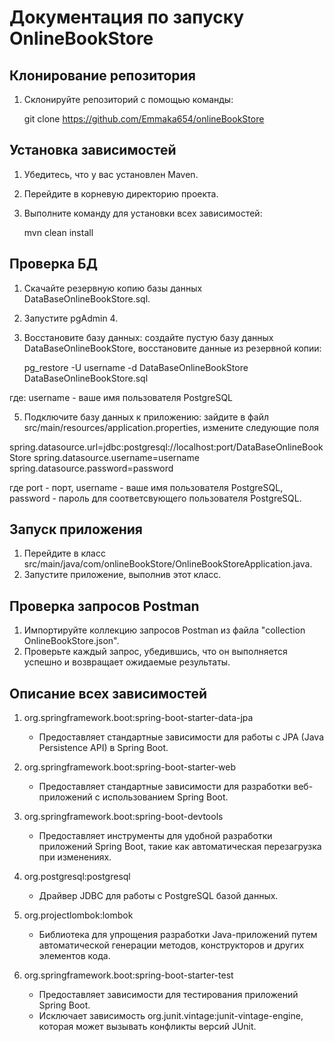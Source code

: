 # Документация по запуску OnlineBookStore

## Клонирование репозитория
1. Склонируйте репозиторий с помощью команды:
   
   git clone https://github.com/Emmaka654/onlineBookStore
   

## Установка зависимостей
1. Убедитесь, что у вас установлен Maven.
2. Перейдите в корневую директорию проекта.
3. Выполните команду для установки всех зависимостей:
   
   mvn clean install

## Проверка БД
1. Скачайте резервную копию базы данных DataBaseOnlineBookStore.sql.
2. Запустите pgAdmin 4.
3. Восстановите базу данных: создайте пустую базу данных DataBaseOnlineBookStore, восстановите данные из резервной копии:
   
   pg_restore -U username -d DataBaseOnlineBookStore DataBaseOnlineBookStore.sql
   
где: username - ваше имя пользователя PostgreSQL

5. Подключите базу данных к приложению: зайдите в файл src/main/resources/application.properties, измените следующие поля
   
spring.datasource.url=jdbc:postgresql://localhost:port/DataBaseOnlineBookStore
spring.datasource.username=username
spring.datasource.password=password

где port - порт, username - ваше имя пользователя PostgreSQL, password - пароль для соответсвующего пользователя PostgreSQL.

## Запуск приложения
1. Перейдите в класс src/main/java/com/onlineBookStore/OnlineBookStoreApplication.java.
2. Запустите приложение, выполнив этот класс.
   
## Проверка запросов Postman
1. Импортируйте коллекцию запросов Postman из файла "collection OnlineBookStore.json".
2. Проверьте каждый запрос, убедившись, что он выполняется успешно и возвращает ожидаемые результаты.

## Описание всех зависимостей
1. org.springframework.boot:spring-boot-starter-data-jpa
   - Предоставляет стандартные зависимости для работы с JPA (Java Persistence API) в Spring Boot.

2. org.springframework.boot:spring-boot-starter-web
   - Предоставляет стандартные зависимости для разработки веб-приложений с использованием Spring Boot.

3. org.springframework.boot:spring-boot-devtools
   - Предоставляет инструменты для удобной разработки приложений Spring Boot, такие как автоматическая перезагрузка при изменениях.

4. org.postgresql:postgresql
   - Драйвер JDBC для работы с PostgreSQL базой данных.

5. org.projectlombok:lombok
   - Библиотека для упрощения разработки Java-приложений путем автоматической генерации методов, конструкторов и других элементов кода.

6. org.springframework.boot:spring-boot-starter-test
   - Предоставляет зависимости для тестирования приложений Spring Boot.
   - Исключает зависимость org.junit.vintage:junit-vintage-engine, которая может вызывать конфликты версий JUnit.
